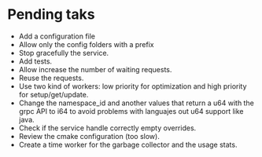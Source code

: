 # Pending taks
- Add a configuration file
- Allow only the config folders with a prefix
- Stop gracefully the service.
- Add tests.
- Allow increase the number of waiting requests.
- Reuse the requests.
- Use two kind of workers: low priority for optimization and high priority for setup/get/update.
- Change the namespace_id and another values that return a u64 with the grpc API to i64 to avoid problems with languajes
  out u64 support like java.
- Check if the service handle correctly empty overrides.
- Review the cmake configuration (too slow).
- Create a time worker for the garbage collector and the usage stats.
